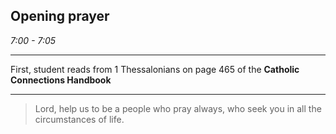 ## Opening prayer

_7:00 - 7:05_

--- 

First, student reads from 1 Thessalonians on page 465 of the **Catholic Connections Handbook**

--- 

> Lord, help us to be a people who pray always, who seek you in all the circumstances of life.
